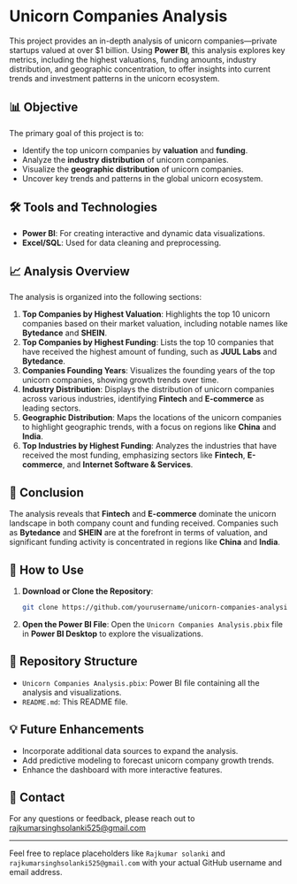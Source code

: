 # Unicorn Companies Analysis

This project provides an in-depth analysis of unicorn companies—private startups valued at over $1 billion. Using **Power BI**, this analysis explores key metrics, including the highest valuations, funding amounts, industry distribution, and geographic concentration, to offer insights into current trends and investment patterns in the unicorn ecosystem.

## 📊 Objective

The primary goal of this project is to:
- Identify the top unicorn companies by **valuation** and **funding**.
- Analyze the **industry distribution** of unicorn companies.
- Visualize the **geographic distribution** of unicorn companies.
- Uncover key trends and patterns in the global unicorn ecosystem.

## 🛠️ Tools and Technologies

- **Power BI**: For creating interactive and dynamic data visualizations.
- **Excel/SQL**: Used for data cleaning and preprocessing.

## 📈 Analysis Overview

The analysis is organized into the following sections:
1. **Top Companies by Highest Valuation**: Highlights the top 10 unicorn companies based on their market valuation, including notable names like **Bytedance** and **SHEIN**.
2. **Top Companies by Highest Funding**: Lists the top 10 companies that have received the highest amount of funding, such as **JUUL Labs** and **Bytedance**.
3. **Companies Founding Years**: Visualizes the founding years of the top unicorn companies, showing growth trends over time.
4. **Industry Distribution**: Displays the distribution of unicorn companies across various industries, identifying **Fintech** and **E-commerce** as leading sectors.
5. **Geographic Distribution**: Maps the locations of the unicorn companies to highlight geographic trends, with a focus on regions like **China** and **India**.
6. **Top Industries by Highest Funding**: Analyzes the industries that have received the most funding, emphasizing sectors like **Fintech**, **E-commerce**, and **Internet Software & Services**.

## 📝 Conclusion

The analysis reveals that **Fintech** and **E-commerce** dominate the unicorn landscape in both company count and funding received. Companies such as **Bytedance** and **SHEIN** are at the forefront in terms of valuation, and significant funding activity is concentrated in regions like **China** and **India**.

## 🚀 How to Use

1. **Download or Clone the Repository**: 
   ```bash
   git clone https://github.com/yourusername/unicorn-companies-analysis.git
   ```

2. **Open the Power BI File**: Open the `Unicorn Companies Analysis.pbix` file in **Power BI Desktop** to explore the visualizations.

## 📂 Repository Structure

- `Unicorn Companies Analysis.pbix`: Power BI file containing all the analysis and visualizations.
- `README.md`: This README file.

## 💡 Future Enhancements

- Incorporate additional data sources to expand the analysis.
- Add predictive modeling to forecast unicorn company growth trends.
- Enhance the dashboard with more interactive features.

## 📧 Contact

For any questions or feedback, please reach out to rajkumarsinghsolanki525@gmail.com

---

Feel free to replace placeholders like `Rajkumar solanki` and `rajkumarsinghsolanki525@gmail.com` with your actual GitHub username and email address.
